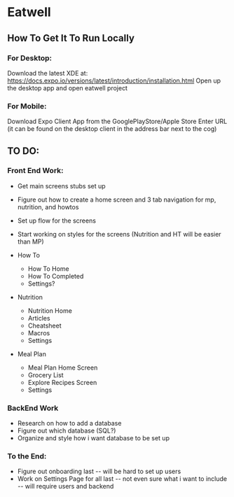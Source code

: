 # Eatwell

## How To Get It To Run Locally
### For Desktop:
Download the latest XDE at: https://docs.expo.io/versions/latest/introduction/installation.html
Open up the desktop app and open eatwell project

### For Mobile:
Download Expo Client App from the GooglePlayStore/Apple Store
Enter URL (it can be found on the desktop client in the address bar next to the cog)

## TO DO:
### Front End Work:
* Get main screens stubs set up
* Figure out how to create a home screen and 3 tab navigation for mp, nutrition, and howtos
* Set up flow for the screens
* Start working on styles for the screens (Nutrition and HT will be easier than MP)

* How To
	* How To Home
	* How To Completed
	* Settings?

* Nutrition
	* Nutrition Home
	* Articles
	* Cheatsheet
	* Macros
	* Settings

* Meal Plan
	* Meal Plan Home Screen
	* Grocery List
	* Explore Recipes Screen
	* Settings

### BackEnd Work
* Research on how to add a database
* Figure out which database (SQL?)
* Organize and style how i want database to be set up

### To the End:
* Figure out onboarding last -- will be hard to set up users
* Work on Settings Page for all last -- not even sure what i want to include -- will require users and backend
